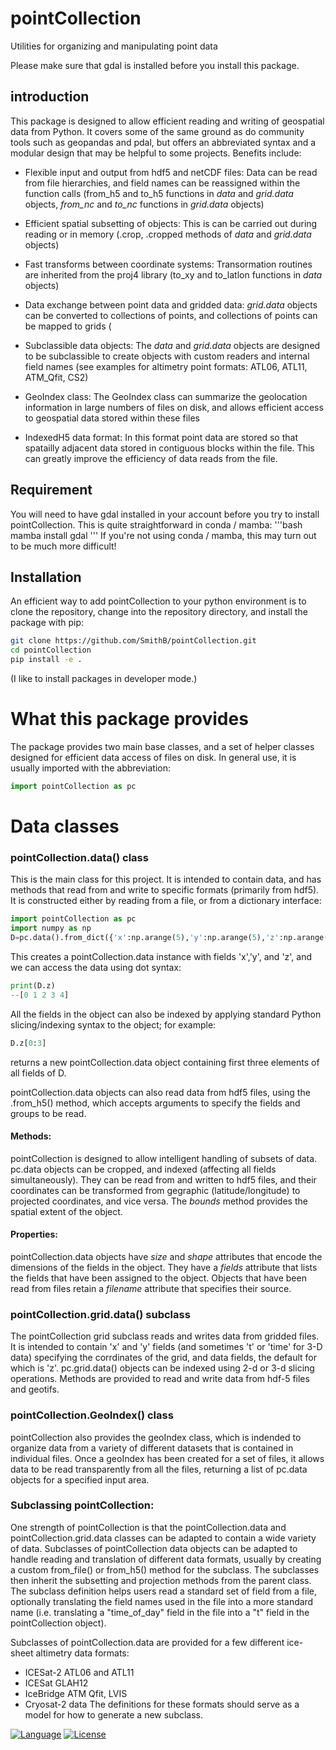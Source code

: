 # pointCollection
Utilities for organizing and manipulating point data

Please make sure that gdal is installed before you install this package. 

## introduction

This package is designed to allow efficient reading and writing of geospatial data from Python.  It covers some of the same ground as do community tools such as geopandas and pdal, but offers an abbreviated syntax and a modular design that may be helpful to some projects.  Benefits include:

- Flexible input and output from hdf5 and netCDF files: Data can be read from file hierarchies, and field names can be reassigned within the function calls (from_h5 and to_h5 functions in _data_ and _grid.data_ objects, _from_nc_ and _to_nc_ functions in _grid.data_ objects)

- Efficient spatial subsetting of objects: This is can be carried out during reading or in memory (.crop, .cropped methods of _data_ and _grid.data_ objects)

- Fast transforms between coordinate systems:  Transormation routines are inherited from the proj4 library (to_xy and to_latlon functions in _data_ objects)

- Data exchange between point data and gridded data: _grid.data_ objects can be converted to collections of points, and collections of points can be mapped to grids (

- Subclassible data objects: The _data_ and _grid.data_ objects are designed to be subclassible to create objects with custom readers and internal field names (see examples for altimetry point formats: ATL06, ATL11, ATM_Qfit, CS2)

- GeoIndex class:  The GeoIndex class can summarize the geolocation information in large numbers of files on disk, and allows efficient access to geospatial data stored within these files

- IndexedH5 data format: In this format point data are stored so that spatailly adjacent data stored in contiguous blocks within the file.  This can greatly improve the efficiency of data reads from the file.

## Requirement

You will need to have gdal installed in your account before you try to install pointCollection.  This is quite straightforward in conda / mamba:
'''bash
mamba install gdal
'''
If you're not using conda / mamba, this may turn out to be much more difficult!

## Installation

An efficient way to add pointCollection to your python environment is to clone the repository, change into the repository directory, and install the package with pip:
```bash
git clone https://github.com/SmithB/pointCollection.git
cd pointCollection
pip install -e .
```
(I like to install packages in developer mode.)

# What this package provides
The package provides two main base classes, and a set of helper classes designed for efficient data access of files on disk.  In general use, it is usually imported with the abbreviation:

```python
import pointCollection as pc
```

# Data classes

### pointCollection.data() class
This is the main class for this project.  It is intended to contain data, and has methods that read from and write to specific formats (primarily from hdf5).  It is constructed either by reading from a file, or from a dictionary interface:

```python
import pointCollection as pc
import numpy as np
D=pc.data().from_dict({'x':np.arange(5),'y':np.arange(5),'z':np.arange(5)**2})
```

This creates a pointCollection.data instance with fields 'x','y', and 'z', and we can access the data using dot syntax:

```python
print(D.z)
--[0 1 2 3 4]
```

All the fields in the object can also be indexed by applying standard Python slicing/indexing syntax to the object; for example:

```python
D.z[0:3]
```
returns a new pointCollection.data object containing first three elements of all fields of D.

pointCollection.data objects can also read data from hdf5 files, using the .from_h5() method, which accepts arguments to specify the fields and groups to be read.  

#### Methods:

pointCollection is designed to allow intelligent handling of subsets of data.  pc.data objects can be cropped, and indexed (affecting all fields simultaneously).  They can be read from and written to hdf5 files, and their coordinates can be transformed from gegraphic (latitude/longitude) to projected coordinates, and vice versa.  The _bounds_ method provides the spatial extent of the object.

#### Properties:

pointCollection.data objects have _size_ and _shape_ attributes that encode the dimensions of the fields in the object.  They have a _fields_ attribute that lists the fields that have been assigned to the object.  Objects that have been read from files retain a _filename_ attribute that specifies their source.

### pointCollection.grid.data() subclass

The pointCollection grid subclass reads and writes data from gridded files.  It is intended to contain 'x' and 'y' fields (and sometimes 't' or 'time' for 3-D data) specifying the corrdinates of the grid, and data fields, the default for which is 'z'.  pc.grid.data() objects can be indexed using 2-d or 3-d slicing operations.  Methods are provided to read and write data from hdf-5 files and geotifs.

### pointCollection.GeoIndex() class

pointCollection also provides the geoIndex class, which is indended to organize data from a variety of different datasets that is contained in individual files.  Once a geoIndex has been created for a set of files, it allows data to be read transparently from all the files, returning a list of pc.data objects for a specified input area.

### Subclassing pointCollection:

One strength of pointCollection is that the pointCollection.data and pointCollection.grid.data classes can be adapted to contain a wide variety of data.  Subclasses of pointCollection data objects can be adapted to handle reading and translation of different data formats, usually by creating a custom from_file() or from_h5() method for the subclass.  The subclasses then inherit the subsetting and projection methods from the parent class.  The subclass definition helps users read a standard set of field from a file, optionally translating the field names used in the file into a more standard name (i.e. translating a "time_of_day" field in the file into a "t" field in the pointCollection object).

Subclasses of pointCollection.data are provided for a few different ice-sheet altimetry data formats:
* ICESat-2 ATL06 and ATL11
* ICESat GLAH12
* IceBridge ATM Qfit, LVIS
* Cryosat-2 data
The definitions for these formats should serve as a model for how to generate a new subclass.

[![Language](https://img.shields.io/badge/python-v3.6-green.svg)](https://www.python.org/)
[![License](https://img.shields.io/badge/license-MIT-green.svg)](https://github.com/SmithB/pointCollection/blob/master/LICENSE)


